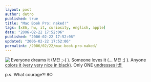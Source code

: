 ```yaml
---
layout: post
author: detro
published: true
title: "Mac Book Pro: naked!"
tags: [x86, hw, it, curiosity, english, apple]
date: "2006-02-22 17:52:06"
published: "2006-02-22 17:52:06"
updated: "2006-02-22 17:52:06"
permalink: /2006/02/22/mac-book-pro-naked/
---
```


<img src="http://eshop.macsales.com/Reviews/hardwareandnews/mbp1520/mbp1520-Thumbnails/4.jpg" align="left" />
Everyone dreams it (ME! ;-( ).
Someone loves it (... ME! ;) ).
Anyone <a href="http://www.filippocorti.com/podcast/page3/files/podcast_24.mov">colors it (very very nice in black)</a>.
Only ONE <a href="http://eshop.macsales.com/Reviews/Framework.cfm?page=hardwareandnews/mbp1520/mbp1520.html">undresses it!!!</a>

p.s. What courage?! 8O
